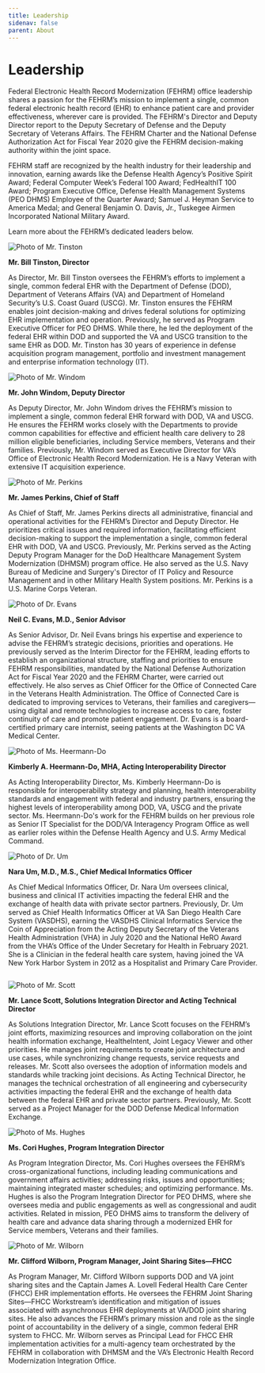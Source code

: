 ```yaml
---
title: Leadership
sidenav: false
parent: About
---
```

# Leadership

Federal Electronic Health Record Modernization (FEHRM) office leadership shares a passion for the FEHRM’s mission to implement a single, common federal electronic health record (EHR) to enhance patient care and provider effectiveness, wherever care is provided. The FEHRM's Director and Deputy Director report to the Deputy Secretary of Defense and the Deputy Secretary of Veterans Affairs. The FEHRM Charter and the National Defense Authorization Act for Fiscal Year 2020 give the FEHRM decision-making authority within the joint space. 

FEHRM staff are recognized by the health industry for their leadership and innovation, earning awards like the Defense Health Agency’s Positive Spirit Award; Federal Computer Week’s Federal 100 Award; FedHealthIT 100 Award; Program Executive Office, Defense Health Management Systems (PEO DHMS) Employee of the Quarter Award; Samuel J. Heyman Service to America Medal; and General Benjamin O. Davis, Jr., Tuskegee Airmen Incorporated National Military Award.

Learn more about the FEHRM’s dedicated leaders below. 

![Photo of Mr. Tinston](/images/tinston.jpg "Mr. Tinston")

**Mr. Bill Tinston, Director**

As Director, Mr. Bill Tinston oversees the FEHRM’s efforts to implement a single, common federal EHR with the Department of Defense (DOD), Department of Veterans Affairs (VA) and Department of Homeland Security’s U.S. Coast Guard (USCG). Mr. Tinston ensures the FEHRM enables joint decision-making and drives federal solutions for optimizing EHR implementation and operation. Previously, he served as Program Executive Officer for PEO DHMS. While there, he led the deployment of the federal EHR within DOD and supported the VA and USCG transition to the same EHR as DOD. Mr. Tinston has 30 years of experience in defense acquisition program management, portfolio and investment management and enterprise information technology (IT).

![Photo of Mr. Windom](/images/windom.jpg "Mr. Windom")

**Mr. John Windom, Deputy Director**

As Deputy Director, Mr. John Windom drives the FEHRM’s mission to implement a single, common federal EHR forward with DOD, VA and USCG. He ensures the FEHRM works closely with the Departments to provide common capabilities for effective and efficient health care delivery to 28 million eligible beneficiaries, including Service members, Veterans and their families. Previously, Mr. Windom served as Executive Director for VA’s Office of Electronic Health Record Modernization. He is a Navy Veteran with extensive IT acquisition experience.

![Photo of Mr. Perkins](/images/perkins_james-lores.jpg "Mr. Perkins")

**Mr. James Perkins, Chief of Staff**

As Chief of Staff, Mr. James Perkins directs all administrative, financial and operational activities for the FEHRM’s Director and Deputy Director. He prioritizes critical issues and required information, facilitating efficient decision-making to support the implementation a single, common federal EHR with DOD, VA and USCG. Previously, Mr. Perkins served as the Acting Deputy Program Manager for the DoD Healthcare Management System Modernization (DHMSM) program office. He also served as the U.S. Navy Bureau of Medicine and Surgery's Director of IT Policy and Resource Management and in other Military Health System positions. Mr. Perkins is a U.S. Marine Corps Veteran. 

![Photo of Dr. Evans](/images/evans.jpg "Dr. Evans")

**Neil C. Evans, M.D., Senior Advisor**

As Senior Advisor, Dr. Neil Evans brings his expertise and experience to advise the FEHRM’s strategic decisions, priorities and operations. He previously served as the Interim Director for the FEHRM, leading efforts to establish an organizational structure, staffing and priorities to ensure FEHRM responsibilities, mandated by the National Defense Authorization Act for Fiscal Year 2020 and the FEHRM Charter, were carried out effectively. He also serves as Chief Officer for the Office of Connected Care in the Veterans Health Administration. The Office of Connected Care is dedicated to improving services to Veterans, their families and caregivers—using digital and remote technologies to increase access to care, foster continuity of care and promote patient engagement. Dr. Evans is a board-certified primary care internist, seeing patients at the Washington DC VA Medical Center.

![Photo of Ms. Heermann-Do](/images/kimberlyheermann-do.jpg "Ms. Heermann-Do")

**Kimberly A. Heermann-Do, MHA, Acting Interoperability Director**

As Acting Interoperability Director, Ms. Kimberly Heermann-Do is responsible for interoperability strategy and planning, health interoperability standards and engagement with federal and industry partners, ensuring the highest levels of interoperability among DOD, VA, USCG and the private sector. Ms. Heermann-Do's work for the FEHRM builds on her previous role as Senior IT Specialist for the DOD/VA Interagency Program Office as well as earlier roles within the Defense Health Agency and U.S. Army Medical Command.

![Photo of Dr. Um](images/um_nara_web_1000px.jpg "Dr. Um")

**Nara Um, M.D., M.S., Chief Medical Informatics Officer**

As Chief Medical Informatics Officer, Dr. Nara Um oversees clinical, business and clinical IT activities impacting the federal EHR and the exchange of health data with private sector partners. Previously, Dr. Um served as Chief Health Informatics Officer at VA San Diego Health Care System (VASDHS), earning the VASDHS Clinical Informatics Service the Coin of Appreciation from the Acting Deputy Secretary of the Veterans Health Administration (VHA) in July 2020 and the National HeRO Award from the VHA’s Office of the Under Secretary for Health in February 2021. She is a Clinician in the federal health care system, having joined the VA New York Harbor System in 2012 as a Hospitalist and Primary Care Provider.

![]()

![Photo of Mr. Scott](/images/scott.png "Mr. Scott")

**Mr. Lance Scott, Solutions Integration Director and Acting Technical Director**

As Solutions Integration Director, Mr. Lance Scott focuses on the FEHRM’s joint efforts, maximizing resources and improving collaboration on the joint health information exchange, HealtheIntent, Joint Legacy Viewer and other priorities. He manages joint requirements to create joint architecture and use cases, while synchronizing change requests, service requests and releases. Mr. Scott also oversees the adoption of information models and standards while tracking joint decisions. As Acting Technical Director, he manages the technical orchestration of all engineering and cybersecurity activities impacting the federal EHR and the exchange of health data between the federal EHR and private sector partners. Previously, Mr. Scott served as a Project Manager for the DOD Defense Medical Information Exchange.

![Photo of Ms. Hughes](/images/hughes.jpg "Ms. Hughes")

**Ms. Cori Hughes, Program Integration Director**

As Program Integration Director, Ms. Cori Hughes oversees the FEHRM’s cross-organizational functions, including leading communications and government affairs activities; addressing risks, issues and opportunities; maintaining integrated master schedules; and optimizing performance. Ms. Hughes is also the Program Integration Director for PEO DHMS, where she oversees media and public engagements as well as congressional and audit activities. Related in mission, PEO DHMS aims to transform the delivery of health care and advance data sharing through a modernized EHR for Service members, Veterans and their families.

![Photo of Mr. Wilborn](/images/wilborn_clifford_web.jpg "Mr. Wilborn")

**Mr. Clifford Wilborn, Program Manager, Joint Sharing Sites—FHCC**

As Program Manager, Mr. Clifford Wilborn supports DOD and VA joint sharing sites and the Captain James A. Lovell Federal Health Care Center (FHCC) EHR implementation efforts. He oversees the FEHRM Joint Sharing Sites—FHCC Workstream’s identification and mitigation of issues associated with asynchronous EHR deployments at VA/DOD joint sharing sites. He also advances the FEHRM’s primary mission and role as the single point of accountability in the delivery of a single, common federal EHR system to FHCC. Mr. Wilborn serves as Principal Lead for FHCC EHR implementation activities for a multi-agency team orchestrated by the FEHRM in collaboration with DHMSM and the VA’s Electronic Health Record Modernization Integration Office.